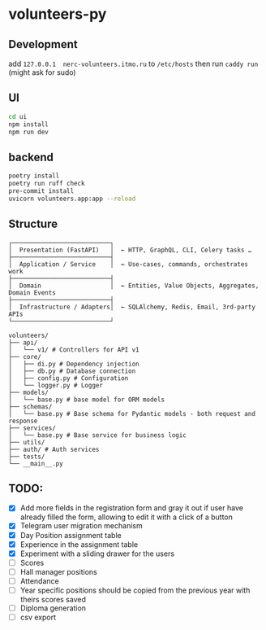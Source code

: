 # volunteers-py

## Development

add `127.0.0.1	nerc-volunteers.itmo.ru` to `/etc/hosts`
then run `caddy run` (might ask for sudo)

## UI

```bash
cd ui
npm install
npm run dev
```

## backend

```bash
poetry install
poetry run ruff check
pre-commit install
uvicorn volunteers.app:app --reload
```

## Structure
```
┌───────────────────────────┐
│  Presentation (FastAPI)   │  ← HTTP, GraphQL, CLI, Celery tasks …
├───────────────────────────┤
│  Application / Service    │  ← Use-cases, commands, orchestrates work
├───────────────────────────┤
│  Domain                   │  ← Entities, Value Objects, Aggregates, Domain Events
├───────────────────────────┤
│  Infrastructure / Adapters│  ← SQLAlchemy, Redis, Email, 3rd-party APIs
└───────────────────────────┘
```

```
volunteers/
├── api/
│   └── v1/ # Controllers for API v1
├── core/
│   ├── di.py # Dependency injection
│   ├── db.py # Database connection
│   ├── config.py # Configuration
│   └── logger.py # Logger
├── models/
│   └── base.py # base model for ORM models
├── schemas/
│   └── base.py # Base schema for Pydantic models - both request and response
├── services/
│   └── base.py # Base service for business logic
├── utils/
├── auth/ # Auth services
├── tests/
└── __main__.py

```


## TODO:

- [X] Add more fields in the registration form and gray it out if user have already filled the form, allowing to edit it with a click of a button
- [X] Telegram user migration mechanism
- [X] Day Position assignment table
- [X] Experience in the assignment table
- [X] Experiment with a sliding drawer for the users
- [ ] Scores
- [ ] Hall manager positions
- [ ] Attendance
- [ ] Year specific positions should be copied from the previous year with theirs scores saved
- [ ] Diploma generation
- [ ] csv export
